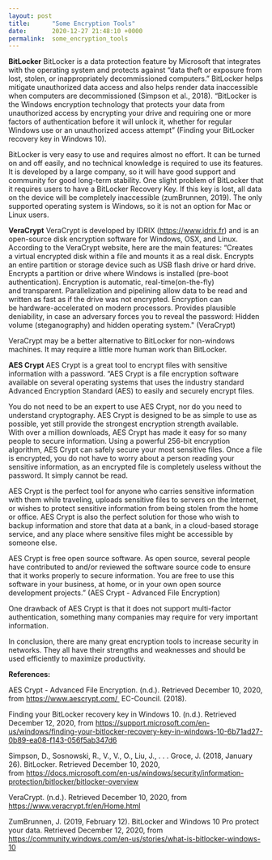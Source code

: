 ```yaml
---
layout: post
title:      "Some Encryption Tools"
date:       2020-12-27 21:48:10 +0000
permalink:  some_encryption_tools
---
```



**BitLocker**
BitLocker is a data protection feature by Microsoft that integrates with the operating system and protects against “data theft or exposure from lost, stolen, or inappropriately decommissioned computers.” BitLocker helps mitigate unauthorized data access and also helps render data inaccessible when computers are decommissioned (Simpson et al., 2018). “BitLocker is the Windows encryption technology that protects your data from unauthorized access by encrypting your drive and requiring one or more factors of authentication before it will unlock it, whether for regular Windows use or an unauthorized access attempt” (Finding your BitLocker recovery key in Windows 10). 

BitLocker is very easy to use and requires almost no effort. It can be turned on and off easily, and no technical knowledge is required to use its features. It is developed by a large company, so it will have good support and community for good long-term stability. One slight problem of BitLocker that it requires users to have a BitLocker Recovery Key. If this key is lost, all data on the device will be completely inaccessible (zumBrunnen, 2019). The only supported operating system is Windows, so it is not an option for Mac or Linux users.

**VeraCrypt**
VeraCrypt is developed by IDRIX (https://www.idrix.fr) and is an open-source disk encryption software for Windows, OSX, and Linux. According to the VeraCrypt website, here are the main features:
“Creates a virtual encrypted disk within a file and mounts it as a real disk.
Encrypts an entire partition or storage device such as USB flash drive or hard drive.
Encrypts a partition or drive where Windows is installed (pre-boot authentication).
Encryption is automatic, real-time(on-the-fly) and transparent.
Parallelization and pipelining allow data to be read and written as fast as if the drive was not encrypted.
Encryption can be hardware-accelerated on modern processors.
Provides plausible deniability, in case an adversary forces you to reveal the password: Hidden volume (steganography) and hidden operating system."
(VeraCrypt)

VeraCrypt may be a better alternative to BitLocker for non-windows machines. It may require a little more human work than BitLocker.
	
**AES Crypt**
AES Crypt is a great tool to encrypt files with sensitive information with a password. “AES Crypt is a file encryption software available on several operating systems that uses the industry standard Advanced Encryption Standard (AES) to easily and securely encrypt files.

You do not need to be an expert to use AES Crypt, nor do you need to understand cryptography. AES Crypt is designed to be as simple to use as possible, yet still provide the strongest encryption strength available. With over a million downloads, AES Crypt has made it easy for so many people to secure information.
Using a powerful 256-bit encryption algorithm, AES Crypt can safely secure your most sensitive files. Once a file is encrypted, you do not have to worry about a person reading your sensitive information, as an encrypted file is completely useless without the password. It simply cannot be read.

AES Crypt is the perfect tool for anyone who carries sensitive information with them while traveling, uploads sensitive files to servers on the Internet, or wishes to protect sensitive information from being stolen from the home or office. AES Crypt is also the perfect solution for those who wish to backup information and store that data at a bank, in a cloud-based storage service, and any place where sensitive files might be accessible by someone else.

AES Crypt is free open source software. As open source, several people have contributed to and/or reviewed the software source code to ensure that it works properly to secure information. You are free to use this software in your business, at home, or in your own open source development projects.” (AES Crypt - Advanced File Encryption)

One drawback of AES Crypt is that it does not support multi-factor authentication, something many companies may require for very important information.

In conclusion, there are many great encryption tools to increase security in networks. They all have their strengths and weaknesses and should be used efficiently to maximize productivity.

**References:**

AES Crypt - Advanced File Encryption. (n.d.). Retrieved December 10, 2020, from https://www.aescrypt.com/ 
EC-Council. (2018). 

Finding your BitLocker recovery key in Windows 10. (n.d.). Retrieved December 12, 2020, from https://support.microsoft.com/en-us/windows/finding-your-bitlocker-recovery-key-in-windows-10-6b71ad27-0b89-ea08-f143-056f5ab347d6

Simpson, D., Sosnowski, R., V., V., O., Liu, J., . . . Groce, J. (2018, January 26). BitLocker. Retrieved December 10, 2020, from https://docs.microsoft.com/en-us/windows/security/information-protection/bitlocker/bitlocker-overview

VeraCrypt. (n.d.). Retrieved December 10, 2020, from https://www.veracrypt.fr/en/Home.html

ZumBrunnen, J. (2019, February 12). BitLocker and Windows 10 Pro protect your data. Retrieved December 12, 2020, from https://community.windows.com/en-us/stories/what-is-bitlocker-windows-10







